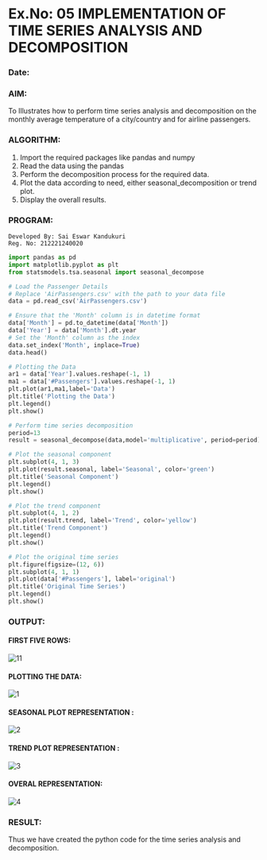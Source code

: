 # Ex.No: 05  IMPLEMENTATION OF TIME SERIES ANALYSIS AND DECOMPOSITION
### Date: 


### AIM:
To Illustrates how to perform time series analysis and decomposition on the monthly average temperature of a city/country and for airline passengers.

### ALGORITHM:

1. Import the required packages like pandas and numpy
2. Read the data using the pandas
3. Perform the decomposition process for the required data.
4. Plot the data according to need, either seasonal_decomposition or trend plot.
5. Display the overall results.

### PROGRAM:
```
Developed By: Sai Eswar Kandukuri
Reg. No: 212221240020
```
```python
import pandas as pd
import matplotlib.pyplot as plt
from statsmodels.tsa.seasonal import seasonal_decompose

# Load the Passenger Details
# Replace 'AirPassengers.csv' with the path to your data file
data = pd.read_csv('AirPassengers.csv')

# Ensure that the 'Month' column is in datetime format
data['Month'] = pd.to_datetime(data['Month'])
data['Year'] = data['Month'].dt.year
# Set the 'Month' column as the index
data.set_index('Month', inplace=True)
data.head()

# Plotting the Data
ar1 = data['Year'].values.reshape(-1, 1)
ma1 = data['#Passengers'].values.reshape(-1, 1)
plt.plot(ar1,ma1,label='Data')
plt.title('Plotting the Data')
plt.legend()
plt.show()

# Perform time series decomposition
period=13
result = seasonal_decompose(data,model='multiplicative', period=period)

# Plot the seasonal component
plt.subplot(4, 1, 3)
plt.plot(result.seasonal, label='Seasonal', color='green')
plt.title('Seasonal Component')
plt.legend()
plt.show()

# Plot the trend component
plt.subplot(4, 1, 2)
plt.plot(result.trend, label='Trend', color='yellow')
plt.title('Trend Component')
plt.legend()
plt.show()

# Plot the original time series
plt.figure(figsize=(12, 6))
plt.subplot(4, 1, 1)
plt.plot(data['#Passengers'], label='original')
plt.title('Original Time Series')
plt.legend()
plt.show()
```
### OUTPUT:

#### FIRST FIVE ROWS:

![11](https://github.com/saieswar1607/TSA_EXP5/assets/93427011/6e3b399c-f14a-49a1-a96f-2fe7a059bbf8)


#### PLOTTING THE DATA:

![1](https://github.com/saieswar1607/TSA_EXP5/assets/93427011/4e2a4fe1-33bb-4d37-b19d-1a9393b377b0)


#### SEASONAL PLOT REPRESENTATION :

![2](https://github.com/saieswar1607/TSA_EXP5/assets/93427011/a9bc1de3-b964-4486-8298-238e246421d7)


#### TREND PLOT REPRESENTATION :


![3](https://github.com/saieswar1607/TSA_EXP5/assets/93427011/13e1b854-0206-488f-9794-e2cc91e5d54f)


#### OVERAL REPRESENTATION:

![4](https://github.com/saieswar1607/TSA_EXP5/assets/93427011/e7d23810-ccb6-428e-9901-ed16c7e592ab)


### RESULT:
Thus we have created the python code for the time series analysis and decomposition.
